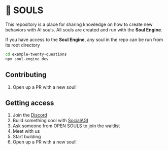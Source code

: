 # 🤖 SOULS

This repository is a place for sharing knowledge on how to create new behaviors with AI souls. All souls are created and run with the **Soul Engine**.

If you have access to the **Soul Engine**, any soul in the repo can be run from its root directory

```bash
cd example-twenty-questions
npx soul-engine dev
```

## Contributing

1. Open up a PR with a new soul!

## Getting access
1. Join the [Discord](http://discord.gg/opensouls)
1. Build something cool with [SocialAGI](http://socialagi.dev)
1. Ask someone from OPEN SOULS to join the waitlist
1. Meet with us
1. Start building
1. Open up a PR with a new soul!

